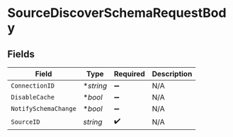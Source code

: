 # SourceDiscoverSchemaRequestBody


## Fields

| Field                | Type                 | Required             | Description          |
| -------------------- | -------------------- | -------------------- | -------------------- |
| `ConnectionID`       | **string*            | :heavy_minus_sign:   | N/A                  |
| `DisableCache`       | **bool*              | :heavy_minus_sign:   | N/A                  |
| `NotifySchemaChange` | **bool*              | :heavy_minus_sign:   | N/A                  |
| `SourceID`           | *string*             | :heavy_check_mark:   | N/A                  |